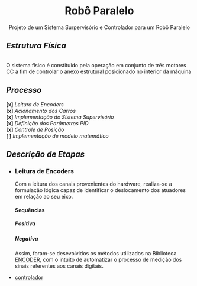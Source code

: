 <h1 align='center'>Robô Paralelo</h1>
<p align='center'>Projeto de um Sistema Surpervisório e Controlador para um Robô Paralelo</p>

<h2><i>Estrutura Física</i></h2>
<img>
<p>O sistema físico é constituido pela operação em conjunto de três motores CC a fim de controlar o anexo estrutural posicionado no interior da máquina</p>

<h2><i>Processo</i></h2>
<span><b>[x]</b> <i>Leitura de Encoders</i></span><br>
<span><b>[x]</b> <i>Acionamento dos Carros</i></span><br>
<span><b>[x]</b> <i>Implementação do Sistema Supervisório</i></span><br>
<span><b>[x]</b> <i>Definição dos Parâmetros PID</i></span><br>
<span><b>[x]</b> <i>Controle de Posição</i></span><br>
<span><b>[   ]</b> <i>Implementação de modelo matemático</i></span><br>

<h2><i>Descrição de Etapas</i></h2>
<ul>
  <li>
    <h3>Leitura de Encoders</h3>
    <p>Com a leitura dos canais provenientes do hardware, realiza-se a formulação lógica capaz de identificar o deslocamento dos atuadores em relação ao seu eixo.</p>
    <h4>Sequências</h4>
    <span>
      <h5>Positiva</h5> 
      <h5>Negativa</h5>
    </span>
    <p>Assim, foram-se desevolvidos os métodos utilizados na Biblioteca <a href='./BIBLIOTECAS/ENCODER'>ENCODER</a>, com o intuito de automatizar o processo de medição dos sinais referentes aos canais digitais.</p>
  </li>
  <li>
    <a href='./Controlador'>controlador</a>
    <p></p>
  </li>
<ul>

